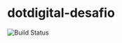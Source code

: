 # dotdigital-desafio 
![Build Status](https://github.com/Brunorsa/dotdigital-desafio/.github/workflows/main.yaml/badge.svg)
